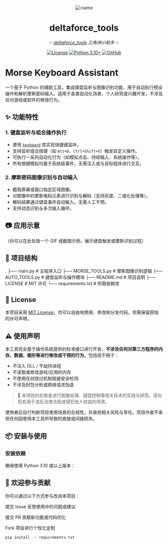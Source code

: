 
<div align="center">

![:name](https://count.getloli.com/@deltaforce_tools?name=deltaforce_tools&theme=capoo-1&padding=6&offset=0&align=top&scale=1&pixelated=1&darkmode=auto)

# deltaforce_tools

_✨ [deltaforce_tools]([https://github.com/AstrBotDevs/AstrBot](https://github.com/windhide/deltaforce_tools)) 三角洲小助手 ✨_  

[![License](https://img.shields.io/badge/License-MIT-green.svg)](https://opensource.org/licenses/MIT)
[![Python 3.10+](https://img.shields.io/badge/Python-3.10%2B-blue.svg)](https://www.python.org/)
[![GitHub](https://img.shields.io/badge/作者-WindHide-blue)](https://github.com/windhide)

</div>

# Morse Keyboard Assistant

一个基于 Python 的辅助工具，集成键盘监听与图像识别功能，用于自动执行预设操作和解析摩斯密码输入。适用于各类自动化场景、个人研究或兴趣开发，不涉及任何游戏或软件的修改行为。

## ✨ 功能特性

### 1. 键盘监听与组合操作执行
- 使用 [`keyboard`](https://github.com/boppreh/keyboard) 库实现快捷键监听。
- 支持监听组合按键（如 `Alt+D`、`Ctrl+Shift+X`）触发自定义操作。
- 可执行一系列自动化行为（如模拟点击、持续输入、系统操作等）。
- 所有按键模拟均基于系统级事件，无需注入或与目标程序进行交互。

### 2. 摩斯密码图像识别与自动输入
- 截取屏幕或窗口指定区域图像。
- 对图像中的摩斯电码元素进行识别与解码（支持灰度、二值化处理等）。
- 解码结果通过键盘事件自动输入，无需人工干预。
- 支持动态识别与多次输入循环。

## 📷 应用示意

（你可以在此处放一个 GIF 或截图示例，展示键盘触发或摩斯识别过程）

## 📁 项目结构
.
├── main.py # 主程序入口
├── MORSE_TOOLS.py # 摩斯图像识别逻辑
├── AUTO_TOOLS.py # 键盘监听与操作模块
├── README.md # 项目说明
├── LICENSE # MIT 许可
└── requirements.txt # 所需依赖库


## 🧾 License

本项目采用 [MIT License](LICENSE)，你可以自由地使用、修改和分发代码，但需保留原始的许可声明。

## ⚠️ 使用声明

本工具完全基于操作系统提供的标准接口进行开发，**不涉及任何对第三方程序的内存、数据、图形等进行修改或干预的行为**，包括但不限于：
- 不注入 DLL / 不劫持进程
- 不读取或修改游戏/应用的内存
- 不使用任何绕过机制规避安全检测
- 不涉及封包分析或网络请求伪造

> 📌 本项目的初衷是进行图像处理、键盘控制等相关技术的实践与研究。请勿将其用于违反法律法规或侵犯他人权益的场景。

使用者应自行判断项目使用场景的合规性，并承担相关风险与责任。项目作者不承担任何因使用本工具所导致的直接或间接损失。

## 📦 安装与使用

### 安装依赖

确保使用 Python 3.10 或以上版本：

## 🙌 欢迎参与贡献
你可以通过以下方式参与改进本项目：

提交 Issue 反馈使用中的问题或建议

提交 PR 贡献新功能或代码优化

Fork 项目进行个性化定制

```bash
pip install -r requirements.txt
